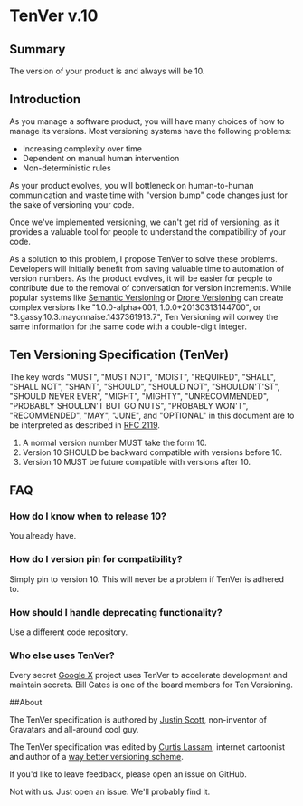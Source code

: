 # TenVer v.10

## Summary

The version of your product is and always will be 10.

## Introduction

As you manage a software product, you will have many choices of
how to manage its versions.
Most versioning systems have the following problems:

- Increasing complexity over time
- Dependent on manual human intervention
- Non-deterministic rules

As your product evolves, you will bottleneck on
human-to-human communication and waste time with
"version bump" code changes just for the sake of versioning your code.

Once we've implemented versioning, we can't get rid of versioning,
as it provides a valuable tool for people to understand the
compatibility of your code.

As a solution to this problem, I propose TenVer to solve
these problems. Developers will initially benefit from
saving valuable time to automation of version numbers.
As the product evolves, it will be easier for people to
contribute due to the removal of conversation for version
increments. While popular systems like
[Semantic Versioning](http://semver.org)
or [Drone Versioning](http://drone-ver.org)
can create complex versions like "1.0.0-alpha+001, 1.0.0+20130313144700",
or "3.gassy.10.3.mayonnaise.1437361913.7",
Ten Versioning will convey the same information for the same code with a
double-digit integer.

## Ten Versioning Specification (TenVer)

The key words "MUST", "MUST NOT", "MOIST", "REQUIRED",
"SHALL", "SHALL NOT", "SHANT", "SHOULD", "SHOULD NOT",
"SHOULDN'T'ST",
"SHOULD NEVER EVER", "MIGHT", "MIGHTY", "UNRECOMMENDED",
"PROBABLY SHOULDN'T BUT GO NUTS", "PROBABLY WON'T",
"RECOMMENDED", "MAY", "JUNE", and "OPTIONAL" in this document
are to be interpreted as described
in [RFC 2119](http://tools.ietf.org/html/rfc2119).

1. A normal version number MUST take the form 10.
2. Version 10 SHOULD be backward compatible with versions before 10.
3. Version 10 MUST be future compatible with versions after 10.

## FAQ

### How do I know when to release 10?

You already have.

### How do I version pin for compatibility?

Simply pin to version 10. This will never be a problem if
TenVer is adhered to.

### How should I handle deprecating functionality?

Use a different code repository.

### Who else uses TenVer?

Every secret [Google X](https://en.wikipedia.org/wiki/Google_X) project uses
TenVer to accelerate development and maintain secrets.
Bill Gates is one of the board members for Ten Versioning.

##About

The TenVer specification is authored by [Justin Scott](http://jvscott.net/),
non-inventor of Gravatars and all-around cool guy.

The TenVer specification was edited by [Curtis Lassam](http://cube-drone.com/),
internet cartoonist and author of a
[way better versioning scheme](http://drone-ver.org).

If you'd like to leave feedback, please open an issue on GitHub.

Not with us. Just open an issue. We'll probably find it.

